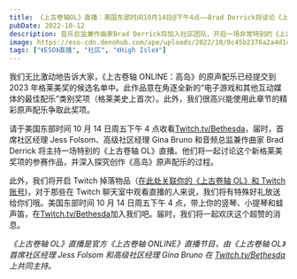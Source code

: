 ```yaml
---
title: 《上古卷轴OL》直播：美国东部时间10月14日@下午4点——Brad Derrick将谈论《上古卷轴OL》的格莱美奖参赛作品
pubDate: 2022-10-12
description: 音乐总监兼作曲家Brad Derrick将加入社区团队，开启一场非常特别的《上古卷轴OL》直播！
image: https://eso-cdn.denohub.com/ape/uploads/2022/10/0c45b2376a2a4d1ca6c6bd723b142f51.jpg
tags: ["《ESO》直播", "社区", "《High Isle》"]
---
```


我们无比激动地告诉大家，《上古卷轴 ONLINE：高岛》的原声配乐已经提交到 2023
年格莱美奖的候选名单中。此作品意在角逐全新的“电子游戏和其他互动媒体的最佳配乐”类别奖项（格莱美史上首次）。此外，我们很高兴能使用此章节的精彩原声配乐争取此奖项。

请于美国东部时间 10 月 14 日周五下午 4 点收看[Twitch.tv/Bethesda](https://www.twitch.tv/Bethesda)，届时，首席社区经理
Jess Folsom、高级社区经理 Gina Bruno 和音频总监兼作曲家 Brad Derrick 将主持一场特别的《上古卷轴
OL》直播。他们将一起讨论这个新格莱美奖项的参赛作品，并深入探究创作《高岛》原声配乐的过程。

此外，我们将开启 Twitch
掉落物品（[在此处关联你的《上古卷轴 OL》和 Twitch 账号](https://help-zh-cn.elderscrollsonline.com/app/answers/detail/a_id/56542))，对于那些在
Twitch 聊天室中观看直播的人来说，我们将有特殊好礼放送给你们哦。美国东部时间 10 月 14 日周五下午 4
点，带上你的竖琴、小提琴和蛙声笛，在[Twitch.tv/Bethesda](https://www.twitch.tv/Bethesda)加入我们吧。届时，我们将一起欢庆这个超赞的消息。

_《上古卷轴 OL》直播是官方《上古卷轴 ONLINE》直播节目，由《上古卷轴 OL》首席社区经理 Jess Folsom 和高级社区经理 Gina
Bruno 在_ [_Twitch.tv/Bethesda_](https://www.twitch.tv/bethesda) _上共同主持。_
